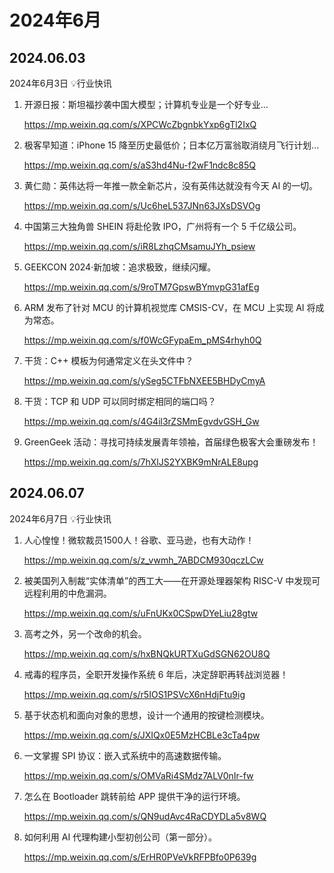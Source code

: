 # 2024年6月



## 2024.06.03

2024年6月3日 💡行业快讯

1. 开源日报：斯坦福抄袭中国大模型；计算机专业是一个好专业...

   https://mp.weixin.qq.com/s/XPCWcZbgnbkYxp6gTl2IxQ

2. 极客早知道：iPhone 15 降至历史最低价；日本亿万富翁取消绕月飞行计划...

   https://mp.weixin.qq.com/s/aS3hd4Nu-f2wF1ndc8c85Q

3. 黄仁勋：英伟达将一年推一款全新芯片，没有英伟达就没有今天 AI 的一切。

   https://mp.weixin.qq.com/s/Uc6heL537JNn63JXsDSVOg

4. 中国第三大独角兽 SHEIN 将赴伦敦 IPO，广州将有一个 5 千亿级公司。

   https://mp.weixin.qq.com/s/iR8LzhqCMsamuJYh_psiew

5. GEEKCON 2024·新加坡：追求极致，继续闪耀。

   https://mp.weixin.qq.com/s/9roTM7GpswBYmvpG31afEg

6. ARM 发布了针对 MCU 的计算机视觉库 CMSIS-CV，在 MCU 上实现 AI 将成为常态。

   https://mp.weixin.qq.com/s/f0WcGFypaEm_pMS4rhyh0Q

7. 干货：C++ 模板为何通常定义在头文件中？

   https://mp.weixin.qq.com/s/ySeg5CTFbNXEE5BHDyCmyA

8. 干货：TCP 和 UDP 可以同时绑定相同的端口吗？

   https://mp.weixin.qq.com/s/4G4il3rZSMmEgvdvGSH_Gw

9. GreenGeek 活动：寻找可持续发展青年领袖，首届绿色极客大会重磅发布！

   https://mp.weixin.qq.com/s/7hXlJS2YXBK9mNrALE8upg



## 2024.06.07

2024年6月7日 💡行业快讯

1. 人心惶惶！微软裁员1500人！谷歌、亚马逊，也有大动作！

   https://mp.weixin.qq.com/s/z_vwmh_7ABDCM930qczLCw

2. 被美国列入制裁“实体清单”的西工大——在开源处理器架构 RISC-V 中发现可远程利用的中危漏洞。

   https://mp.weixin.qq.com/s/uFnUKx0CSpwDYeLiu28gtw

3. 高考之外，另一个改命的机会。

   https://mp.weixin.qq.com/s/hxBNQkURTXuGdSGN62OU8Q

4. 戒毒的程序员，全职开发操作系统 6 年后，决定辞职再转战浏览器！

   https://mp.weixin.qq.com/s/r5IOS1PSVcX6nHdjFtu9ig

5. 基于状态机和面向对象的思想，设计一个通用的按键检测模块。

   https://mp.weixin.qq.com/s/JXIQx0E5MzHCBLe3cTa4pw

6. 一文掌握 SPI 协议：嵌入式系统中的高速数据传输。

   https://mp.weixin.qq.com/s/OMVaRi4SMdz7ALV0nIr-fw

7. 怎么在 Bootloader 跳转前给 APP 提供干净的运行环境。

   https://mp.weixin.qq.com/s/QN9udAvc4RaCDYDLa5v8WQ

8. 如何利用 AI 代理构建小型初创公司（第一部分）。

   https://mp.weixin.qq.com/s/ErHR0PVeVkRFPBfo0P639g

